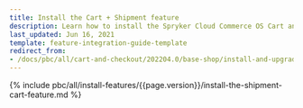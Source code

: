 ```yaml
---
title: Install the Cart + Shipment feature
description: Learn how to install the Spryker Cloud Commerce OS Cart and Shipment feature in to a Spryker project.
last_updated: Jun 16, 2021
template: feature-integration-guide-template
redirect_from:
- /docs/pbc/all/cart-and-checkout/202204.0/base-shop/install-and-upgrade/install-features/install-the-cart-shipment-feature.html
---
```



{% include pbc/all/install-features/{{page.version}}/install-the-shipment-cart-feature.md %} <!-- To edit, see /_includes/pbc/all/install-features/202311.0/install-the-shipment-cart-feature.md -->
